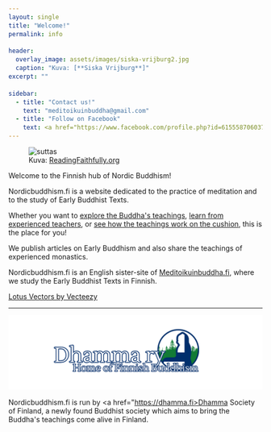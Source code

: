```yaml
---
layout: single
title: "Welcome!"
permalink: info

header:
  overlay_image: assets/images/siska-vrijburg2.jpg
  caption: "Kuva: [**Siska Vrijburg**]"
excerpt: ""

sidebar:
  - title: "Contact us!"
    text: "meditoikuinbuddha@gmail.com"
  - title: "Follow on Facebook"
    text: <a href="https://www.facebook.com/profile.php?id=61555870603768">Meditoi kuin Buddha</a>
---
```

<figure>
<img src="https://readingfaithfully.org/wp-content/uploads/2018/06/AllCovers-STORY-OneLine.jpg" alt="suttas">
  <figcaption>Kuva: <a href="https://readingfaithfully.org">ReadingFaithfully.org</a></figcaption>
</figure>

Welcome to the Finnish hub of Nordic Buddhism! 

Nordicbuddhism.fi is a website dedicated to the practice of meditation and to the study of Early Buddhist Texts.

Whether you want to <a href="/categories/suttastudy">explore the Buddha's teachings</a>, <a href="/categories/monasticperspective">learn from experienced teachers</a>, or <a href="/categories/guidedmeditations">see how the teachings work on the cushion</a>, this is the place for you!

We publish articles on Early Buddhism and also share the teachings of experienced monastics.

Nordicbuddhism.fi is an English sister-site of <a href="https://meditoikuinbuddha.fi">Meditoikuinbuddha.fi</a>, where we study the Early Buddhist Texts in Finnish.

<a href="https://www.vecteezy.com/free-vector/lotus">Lotus Vectors by Vecteezy</a>

<hr>

<a href="https://dhamma.fi">
<img src="assets/images/bannertransparent.png" alt="dhammary">
</a>

Nordicbuddhism.fi is run by <a href="https://dhamma.fi>Dhamma Society of Finland</a>, a newly found Buddhist society which aims to bring the Buddha's teachings come alive in Finland.








